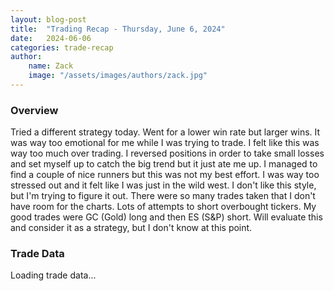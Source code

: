 ```yaml
---
layout: blog-post
title:  "Trading Recap - Thursday, June 6, 2024"
date:   2024-06-06
categories: trade-recap
author:
    name: Zack
    image: "/assets/images/authors/zack.jpg"
---
```


### Overview
Tried a different strategy today. Went for a lower win rate but larger wins. It was way too emotional for me while I was trying to trade. I felt like this was way too much over trading. I reversed positions in order to take small losses and set myself up to catch the big trend but it just ate me up. I managed to find a couple of nice runners but this was not my best effort. I was way too stressed out and it felt like I was just in the wild west. I don't like this style, but I'm trying to figure it out. There were so many trades taken that I don't have room for the charts. Lots of attempts to short overbought tickers. My good trades were GC (Gold) long and then ES (S&P) short. Will evaluate this and consider it as a strategy, but I don't know at this point. 

### Trade Data

<div id="trade-table-placeholder">Loading trade data...</div>

<script>
  document.addEventListener("DOMContentLoaded", function() {
    const tradeDate = "2024-06-06";  // Replace with the date of the trades you want to display
    const apiEndpoint = "https://x6vqzeow7a.execute-api.us-east-1.amazonaws.com/default/get-trade-recaps";
    fetchTradeData(tradeDate, 'trade-table-placeholder', apiEndpoint);
  });
</script>
